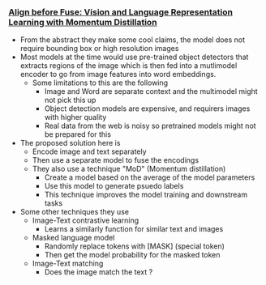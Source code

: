 ### [Align before Fuse: Vision and Language Representation Learning with Momentum Distillation](https://arxiv.org/abs/2107.07651)
- From the abstract they make some cool claims, the model does not require bounding box or high resolution images
- Most models at the time would use pre-trained object detectors that extracts regions of the image which is then fed into a mutlimodel encoder to go from image features into word embeddings.
    - Some limitations to this are the following
        - Image and Word are separate context and the multimodel might not pick this up
        - Object detection models are expensive, and requirers images with higher quality 
        - Real data from the web is noisy so pretrained models might not be prepared for this
- The proposed solution here is
    - Encode image and text separately
    - Then use a separate model to fuse the encodings
    - They also use a technique "MoD" (Momentum distillation)
        - Create a model based on the average of the model parameters
        - Use this model to generate psuedo labels
        - This technique improves the model training and downstream tasks
- Some other techniques they use 
    - Image-Text contrastive learning
        - Learns a similarly function for similar text and images
    - Masked language model
        - Randomly replace tokens with [MASK] (special token)
        - Then get the model probability for the masked token
    - Image-Text matching
        - Does the image match the text ? 
